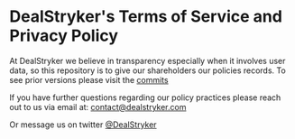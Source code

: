 # DealStryker's Terms of Service and Privacy Policy


At DealStryker we believe in transparency especially when it involves user data, so this repository is to give our shareholders our policies records.
To see prior versions please visit the [commits](https://github.com/DealStryker/Policies/commits/master)

If you have further questions regarding our policy practices please reach out to us via email at: contact@dealstryker.com

Or message us on twitter [@DealStryker](https://twitter.com/DealStryker)

